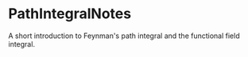 # PathIntegralNotes

A short introduction to Feynman's path integral and the functional field integral.
